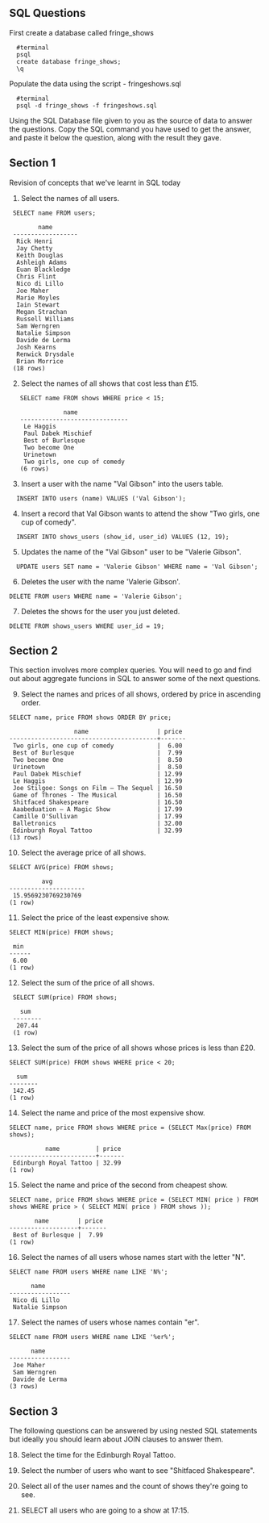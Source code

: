 ## SQL Questions

First create a database called fringe_shows
```
  #terminal
  psql
  create database fringe_shows;
  \q
```

Populate the data using the script - fringeshows.sql
```
  #terminal
  psql -d fringe_shows -f fringeshows.sql
```

Using the SQL Database file given to you as the source of data to answer the questions.  Copy the SQL command you have used to get the answer, and paste it below the question, along with the result they gave.


## Section 1

  Revision of concepts that we've learnt in SQL today

  1. Select the names of all users.

 ``` 
  SELECT name FROM users;
  
         name       
  ------------------
   Rick Henri
   Jay Chetty
   Keith Douglas
   Ashleigh Adams
   Euan Blackledge
   Chris Flint
   Nico di Lillo
   Joe Maher
   Marie Moyles
   Iain Stewart
   Megan Strachan
   Russell Williams
   Sam Werngren
   Natalie Simpson
   Davide de Lerma
   Josh Kearns
   Renwick Drysdale
   Brian Morrice
  (18 rows)
```
  2. Select the names of all shows that cost less than £15.

```
   SELECT name FROM shows WHERE price < 15;

               name             
   ------------------------------
    Le Haggis
    Paul Dabek Mischief 
    Best of Burlesque
    Two become One
    Urinetown
    Two girls, one cup of comedy
   (6 rows)
```
  3. Insert a user with the name "Val Gibson" into the users table.

```
  INSERT INTO users (name) VALUES ('Val Gibson');
```
  4. Insert a record that Val Gibson wants to attend the show "Two girls, one cup of comedy".

```
  INSERT INTO shows_users (show_id, user_id) VALUES (12, 19);
```
  5. Updates the name of the "Val Gibson" user to be "Valerie Gibson".

```
  UPDATE users SET name = 'Valerie Gibson' WHERE name = 'Val Gibson';
```
  6. Deletes the user with the name 'Valerie Gibson'.

  ```
  DELETE FROM users WHERE name = 'Valerie Gibson';
  ```
  7. Deletes the shows for the user you just deleted.

  ```
  DELETE FROM shows_users WHERE user_id = 19;
  ```

## Section 2

  This section involves more complex queries.  You will need to go and find out about aggregate funcions in SQL to answer some of the next questions.

  9. Select the names and prices of all shows, ordered by price in ascending order.

  ```
  SELECT name, price FROM shows ORDER BY price;

                    name                   | price 
  -----------------------------------------+-------
   Two girls, one cup of comedy            |  6.00
   Best of Burlesque                       |  7.99
   Two become One                          |  8.50
   Urinetown                               |  8.50
   Paul Dabek Mischief                     | 12.99
   Le Haggis                               | 12.99
   Joe Stilgoe: Songs on Film – The Sequel | 16.50
   Game of Thrones - The Musical           | 16.50
   Shitfaced Shakespeare                   | 16.50
   Aaabeduation – A Magic Show             | 17.99
   Camille O'Sullivan                      | 17.99
   Balletronics                            | 32.00
   Edinburgh Royal Tattoo                  | 32.99
  (13 rows)
  ```
  10. Select the average price of all shows.

  ```
  SELECT AVG(price) FROM shows;

           avg         
  ---------------------
   15.9569230769230769
  (1 row)
  ```
  11. Select the price of the least expensive show.

  ```
  SELECT MIN(price) FROM shows;

   min  
  ------
   6.00
  (1 row)
  ```
  12. Select the sum of the price of all shows.

 ``` 
  SELECT SUM(price) FROM shows;

    sum   
  --------
   207.44
  (1 row)
  ```
  13. Select the sum of the price of all shows whose prices is less than £20.

  ```
  SELECT SUM(price) FROM shows WHERE price < 20;

    sum   
  --------
   142.45
  (1 row)
  ```
  14. Select the name and price of the most expensive show.

  ```
  SELECT name, price FROM shows WHERE price = (SELECT Max(price) FROM shows);

            name          | price 
  ------------------------+-------
   Edinburgh Royal Tattoo | 32.99
  (1 row)
  ```
  15. Select the name and price of the second from cheapest show.

  ```
  SELECT name, price FROM shows WHERE price = (SELECT MIN( price ) FROM shows WHERE price > ( SELECT MIN( price ) FROM shows ));

         name        | price 
  -------------------+-------
   Best of Burlesque |  7.99
  (1 row)
  ```
  16. Select the names of all users whose names start with the letter "N".

  ```
  SELECT name FROM users WHERE name LIKE 'N%';

        name       
  -----------------
   Nico di Lillo
   Natalie Simpson
   ```
  17. Select the names of users whose names contain "er".
  
  ```
  SELECT name FROM users WHERE name LIKE '%er%';

        name       
  -----------------
   Joe Maher
   Sam Werngren
   Davide de Lerma
  (3 rows)
  ```

## Section 3

  The following questions can be answered by using nested SQL statements but ideally you should learn about JOIN clauses to answer them.

  18. Select the time for the Edinburgh Royal Tattoo.

  19. Select the number of users who want to see "Shitfaced Shakespeare".

  20. Select all of the user names and the count of shows they're going to see.

  21. SELECT all users who are going to a show at 17:15.
